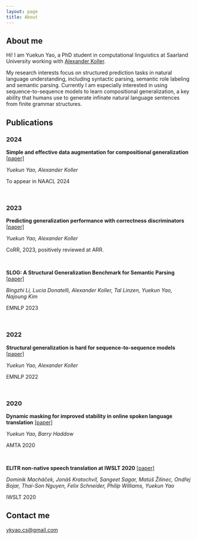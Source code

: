 ```yaml
---
layout: page
title: About
---
```


## About me

Hi! I am Yuekun Yao, a PhD student in computational linguistics at Saarland University working with [Alexander Koller](https://www.coli.uni-saarland.de/~koller/).

My research interests focus on structured prediction tasks in natural language understanding, including syntactic parsing, semantic role labeling and semantic parsing. Currently I am especially interested in using sequence-to-sequence models to learn compositional generalization, a key ability that humans use to generate infinate natural language sentences from finite grammar structures.



## Publications

### 2024

**Simple and effective data augmentation for compositional generalization**
[[paper]](https://arxiv.org/abs/2401.09815)

*Yuekun Yao, Alexander Koller*

To appear in NAACL 2024

<br>

### 2023

**Predicting generalization performance with correctness discriminators** 
[[paper]](https://arxiv.org/abs/2311.09422)

*Yuekun Yao, Alexander Koller*

CoRR, 2023, positively reviewed at ARR.

<br>

**SLOG: A Structural Generalization Benchmark for Semantic Parsing**
[[paper]](https://aclanthology.org/2023.emnlp-main.194/)

*Bingzhi Li, Lucia Donatelli, Alexander Koller, Tal Linzen, Yuekun Yao, Najoung Kim*

EMNLP 2023

<br>

### 2022

**Structural generalization is hard for sequence-to-sequence models** 
[[paper]](https://aclanthology.org/2022.emnlp-main.337/)

*Yuekun Yao, Alexander Koller*

EMNLP 2022

<br>

### 2020

**Dynamic masking for improved stability in online spoken language translation**
[[paper]](https://aclanthology.org/2022.emnlp-main.337/)

*Yuekun Yao, Barry Haddow*

AMTA 2020

<br>

**ELITR non-native speech translation at IWSLT 2020**
[[paper]](https://aclanthology.org/2020.iwslt-1.25.pdf)

*Dominik Macháček, Jonáš Kratochvíl, Sangeet Sagar, Matúš Žilinec, Ondřej Bojar, Thai-Son Nguyen, Felix Schneider, Philip Williams, Yuekun Yao*

IWSLT 2020



## Contact me

[ykyao.cs@gmail.com](mailto:ykyao.cs@gmail.com)


